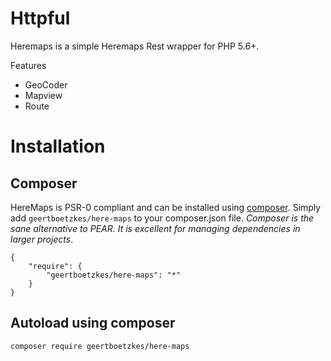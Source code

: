 # Httpful

Heremaps is a simple Heremaps Rest wrapper for PHP 5.6+. 

Features

 - GeoCoder
 - Mapview
 - Route
 
# Installation

## Composer

HereMaps is PSR-0 compliant and can be installed using [composer](http://getcomposer.org/).  Simply add `geertboetzkes/here-maps` to your composer.json file.  _Composer is the sane alternative to PEAR.  It is excellent for managing dependencies in larger projects_.

    {
        "require": {
            "geertboetzkes/here-maps": "*"
        }
    }

## Autoload using composer

```bash
composer require geertboetzkes/here-maps

```
